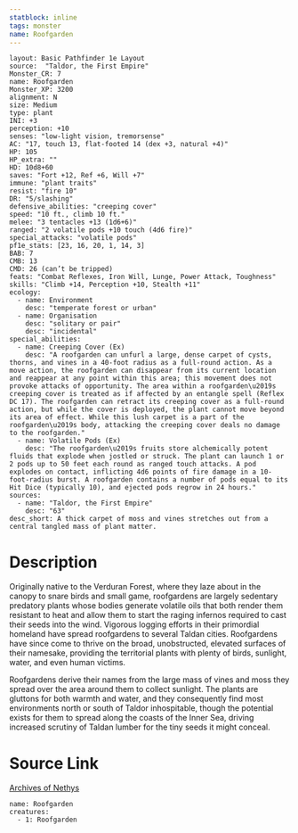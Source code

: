 ```yaml
---
statblock: inline
tags: monster
name: Roofgarden
---
```

```statblock
layout: Basic Pathfinder 1e Layout
source:  "Taldor, the First Empire"
Monster_CR: 7
name: Roofgarden
Monster_XP: 3200
alignment: N
size: Medium
type: plant
INI: +3
perception: +10
senses: "low-light vision, tremorsense"
AC: "17, touch 13, flat-footed 14 (dex +3, natural +4)"
HP: 105
HP_extra: ""
HD: 10d8+60
saves: "Fort +12, Ref +6, Will +7"
immune: "plant traits"
resist: "fire 10"
DR: "5/slashing"
defensive_abilities: "creeping cover"
speed: "10 ft., climb 10 ft."
melee: "3 tentacles +13 (1d6+6)"
ranged: "2 volatile pods +10 touch (4d6 fire)"
special_attacks: "volatile pods"
pf1e_stats: [23, 16, 20, 1, 14, 3]
BAB: 7
CMB: 13
CMD: 26 (can’t be tripped)
feats: "Combat Reflexes, Iron Will, Lunge, Power Attack, Toughness"
skills: "Climb +14, Perception +10, Stealth +11"
ecology:
  - name: Environment
    desc: "temperate forest or urban"
  - name: Organisation
    desc: "solitary or pair"
    desc: "incidental"
special_abilities:
  - name: Creeping Cover (Ex)
    desc: "A roofgarden can unfurl a large, dense carpet of cysts, thorns, and vines in a 40-foot radius as a full-round action. As a move action, the roofgarden can disappear from its current location and reappear at any point within this area; this movement does not provoke attacks of opportunity. The area within a roofgarden\u2019s creeping cover is treated as if affected by an entangle spell (Reflex DC 17). The roofgarden can retract its creeping cover as a full-round action, but while the cover is deployed, the plant cannot move beyond its area of effect. While this lush carpet is a part of the roofgarden\u2019s body, attacking the creeping cover deals no damage to the roofgarden."
  - name: Volatile Pods (Ex)
    desc: "The roofgarden\u2019s fruits store alchemically potent fluids that explode when jostled or struck. The plant can launch 1 or 2 pods up to 50 feet each round as ranged touch attacks. A pod explodes on contact, inflicting 4d6 points of fire damage in a 10-foot-radius burst. A roofgarden contains a number of pods equal to its Hit Dice (typically 10), and ejected pods regrow in 24 hours."
sources:
  - name: "Taldor, the First Empire"
    desc: "63"
desc_short: A thick carpet of moss and vines stretches out from a central tangled mass of plant matter.
```
# Description
Originally native to the Verduran Forest, where they laze about in the canopy to snare birds and small game, roofgardens are largely sedentary predatory plants whose bodies generate volatile oils that both render them resistant to heat and allow them to start the raging infernos required to cast their seeds into the wind. Vigorous logging efforts in their primordial homeland have spread roofgardens to several Taldan cities. Roofgardens have since come to thrive on the broad, unobstructed, elevated surfaces of their namesake, providing the territorial plants with plenty of birds, sunlight, water, and even human victims.

Roofgardens derive their names from the large mass of vines and moss they spread over the area around them to collect sunlight. The plants are gluttons for both warmth and water, and they consequently find most environments north or south of Taldor inhospitable, though the potential exists for them to spread along the coasts of the Inner Sea, driving increased scrutiny of Taldan lumber for the tiny seeds it might conceal.
# Source Link
[Archives of Nethys](https://aonprd.com/MonsterDisplay.aspx?ItemName=Roofgarden)
```encounter-table
name: Roofgarden
creatures:
  - 1: Roofgarden
```

